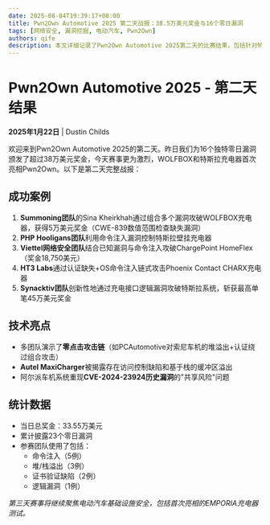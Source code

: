 ```yaml
---
date: 2025-08-04T19:39:17+08:00
title: Pwn2Own Automotive 2025 第二天战报：38.5万美元奖金与16个零日漏洞
tags: [网络安全, 漏洞挖掘, 电动汽车, Pwn2Own]
authors: qife
description: 本文详细记录了Pwn2Own Automotive 2025第二天的比赛结果，包括针对特斯拉充电桩、WOLFBOX充电器等汽车电子设备的16个零日漏洞利用案例，涉及命令注入、堆溢出等多项安全技术。
---
```


# Pwn2Own Automotive 2025 - 第二天结果

**2025年1月22日** | Dustin Childs

欢迎来到Pwn2Own Automotive 2025的第二天。昨日我们为16个独特零日漏洞颁发了超过38万美元奖金，今天赛事更为激烈，WOLFBOX和特斯拉充电器首次亮相Pwn2Own。以下是第二天完整战报：

## 成功案例
1. **Summoning团队**的Sina Kheirkhah通过组合多个漏洞攻破WOLFBOX充电器，获得5万美元奖金（CWE-839数值范围检查缺失漏洞）
2. **PHP Hooligans团队**利用命令注入漏洞控制特斯拉壁挂充电器
3. **Viettel网络安全团队**结合已知漏洞与命令注入攻破ChargePoint HomeFlex（奖金18,750美元）
4. **HT3 Labs**通过认证缺失+OS命令注入链式攻击Phoenix Contact CHARX充电器
5. **Synacktiv团队**创新性地通过充电接口逻辑漏洞攻破特斯拉系统，斩获最高单笔45万美元奖金

## 技术亮点
- 多团队演示了**零点击攻击链**（如PCAutomotive对索尼车机的堆溢出+认证绕过组合攻击）
- **Autel MaxiCharger**被揭露存在访问控制缺陷和基于栈的缓冲区溢出
- 阿尔派车机系统重现**CVE-2024-23924历史漏洞**的"共享风险"问题

## 统计数据
- 当日总奖金：33.55万美元
- 累计披露23个零日漏洞
- 参赛团队使用了包括：
  - 命令注入（5例）
  - 堆/栈溢出（3例）
  - 证书验证缺陷（2例）
  - 逻辑漏洞（1例）


*第三天赛事将继续聚焦电动汽车基础设施安全，包括首次亮相的EMPORIA充电器测试。*